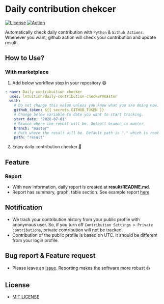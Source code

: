 # Daily contribution chekcer
[![License](https://img.shields.io/github/license/lntuition/daily-contribution-checker)](https://github.com/lntuition/daily-contribution-checker/blob/master/LICENSE)
[![Action](https://github.com/lntuition/daily-contribution-checker/workflows/Daily%20contribution%20checker/badge.svg)](https://github.com/lntuition/daily-contribution-checker/actions?query=workflow%3A%22Daily+contribution+checker%22)

Automatically check daily contribution with `Python` & `Github Actions`.
Whenever you want, github action will check your contribution and update result.

## How to Use?
### With marketplace
1. Add below workflow step in your repository :smile:
``` yml
- name: Daily contribuition checker
  uses: lntuition/daily-contribution-checker@master
  with:
    # Do not change this value unless you know what you are doing now. 
    github_token: ${{ secrets.GITHUB_TOKEN }}
    # Change below variable to date you want to start tracking.
    start_date: "2020-07-01"
    # Branch where the result will be. Default branch is master
    branch: "master"
    # Path where the result will be. Default path is "." which is root directory of repo
    path: "result"
```
2. Enjoy daily contribution checker :tada:

## Feature
### Report
- With new information, daily report is created at **result/README.md**. 
- Report has summary, graph, table section. See example report [here](https://github.com/lntuition/daily-contribution-checker/tree/master/result/README.md)

## Notification
- We track your contribution history from your public profile with anonymous user.
  So, if you turn off `Contribution Settings > Private contributions`, private contribution will not be tracked.
- Contribution of the public profile is based on UTC. It should be different from your login profile.

## Bug report & Feature request
- Please leave an [issue](https://github.com/lntuition/daily-contribution-checker/issues). Reporting makes the software more robust :+1:

## License
- [MIT LICENSE](https://github.com/lntuition/daily-contribution-checker/blob/master/LICENSE)
